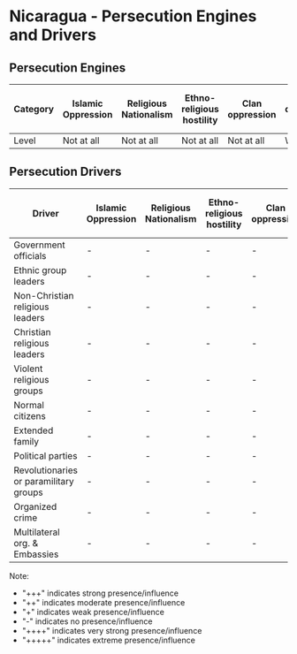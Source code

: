 # Nicaragua - Persecution Engines and Drivers

## Persecution Engines

| Category | Islamic Oppression | Religious Nationalism | Ethno-religious hostility | Clan oppression | Christian denominational oppression | Communist and post-Communist oppression | Secular intolerance | Dictatorial paranoia | Organized corruption and crime |
|----------|-------------------|----------------------|---------------------------|-----------------|-------------------------------------|------------------------------------------|---------------------|---------------------|------------------------------|
| Level | Not at all | Not at all | Not at all | Not at all | Weak | Strong | Weak | Strong | Medium |

## Persecution Drivers

| Driver | Islamic Oppression | Religious Nationalism | Ethno-religious hostility | Clan oppression | Christian denominational oppression | Communist and post-Communist oppression | Secular intolerance | Dictatorial paranoia | Organized corruption and crime |
|--------|-------------------|----------------------|---------------------------|-----------------|-------------------------------------|------------------------------------------|---------------------|---------------------|------------------------------|
| Government officials | - | - | - | - | ++ | ++++ | ++ | ++++ | +++ |
| Ethnic group leaders | - | - | - | - | - | - | - | - | - |
| Non-Christian religious leaders | - | - | - | - | - | + | - | + | - |
| Christian religious leaders | - | - | - | - | ++ | + | - | + | - |
| Violent religious groups | - | - | - | - | - | - | - | - | - |
| Normal citizens | - | - | - | - | + | ++ | + | ++ | + |
| Extended family | - | - | - | - | + | + | + | + | - |
| Political parties | - | - | - | - | ++ | ++++ | ++ | ++++ | +++ |
| Revolutionaries or paramilitary groups | - | - | - | - | - | +++ | ++ | ++++ | +++ |
| Organized crime | - | - | - | - | - | + | - | + | +++ |
| Multilateral org. & Embassies | - | - | - | - | - | + | - | + | + |

Note: 
- "+++" indicates strong presence/influence
- "++" indicates moderate presence/influence
- "+" indicates weak presence/influence
- "-" indicates no presence/influence
- "++++" indicates very strong presence/influence
- "+++++" indicates extreme presence/influence